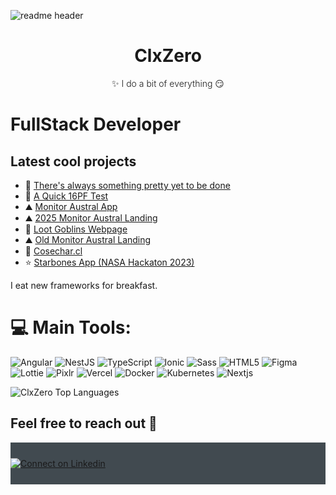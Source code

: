 
![readme header](https://pouch.jumpshare.com/preview/nIkma58Yi-b8oGm6qwwVfgcdFgx7Kp9rkUfNFR--4c4wnnsLONHAa-0lXuOwUCznm5ThXyxku8cOCfbpVAdl084sBA1DPVqFm_n_fsKwdPQ)

<h1 align="center">ClxZero</h1>
<p align="center" style="font-weight: 300">✨ I do a bit of everything 😏</p>

# FullStack Developer

## Latest cool projects
- 🌌 [There's always something pretty yet to be done](https://galaxy-tests1.vercel.app/)
- 🧠 [A Quick 16PF Test](https://quick16pf.vercel.app/)
- ⛰️ [Monitor Austral App](https://app.monitoraustral.cl/)
- ⛰️ [2025 Monitor Austral Landing](https://last-ma-landing-demo.vercel.app/)
- 🦋 [Loot Goblins Webpage](https://www.loot-goblins.com)
- ⛰️ [Old Monitor Austral Landing](https://www.monitoraustral.cl/)
- 🍇 [Cosechar.cl](https://cosechar.cl/home)
- ⭐ [Starbones App (NASA Hackaton 2023)](https://star-bones-app.vercel.app/home)

I eat new frameworks for breakfast.

# 💻 Main Tools:
![Angular](https://img.shields.io/badge/Angular-blue?style=for-the-badge&logo=angular)
![NestJS](https://img.shields.io/badge/NestJS-blue?style=for-the-badge&logo=nestjs)
![TypeScript](https://img.shields.io/badge/typescript-%23007ACC.svg?style=for-the-badge&logo=typescript&logoColor=white)
![Ionic](https://img.shields.io/badge/Ionic-white?style=for-the-badge&logo=ionic)
![Sass](https://img.shields.io/badge/SCSS-blue?style=for-the-badge&logo=Sass)
![HTML5](https://img.shields.io/badge/html5-%23E34F26.svg?style=for-the-badge&logo=html5&logoColor=white)
![Figma](https://img.shields.io/badge/Figma-purple?style=for-the-badge&logo=figma)
![Lottie](https://img.shields.io/badge/Lottie-purple?style=for-the-badge&logo=lottie)
![Pixlr](https://img.shields.io/badge/Pixlr-purple?style=for-the-badge&logo=pixlr)
![Vercel](https://img.shields.io/badge/vercel-%23000000.svg?style=for-the-badge&logo=vercel&logoColor=white) 
![Docker](https://img.shields.io/badge/docker-%230db7ed.svg?style=for-the-badge&logo=docker&logoColor=white) 
![Kubernetes](https://img.shields.io/badge/kubernetes-%23326ce5.svg?style=for-the-badge&logo=kubernetes&logoColor=white)
![Nextjs](https://img.shields.io/badge/Nextjs-%23000000.svg?style=for-the-badge&logo=vercel&logoColor=white) 

<!--
<div>
<img src="https://github-readme-stats.vercel.app/api?username=clxzero&include_all_commits=true&count_private=true&show_icons=true&line_height=30&title_color=CDB4DB&icon_color=CDB4DB&text_color=D3D3D3&bg_color=0A0A0A" style="margin-right: 5%;" alt="ClxZero Github Stats">
</div>
-->
<img align="center" src="https://github-readme-stats.vercel.app/api/top-langs/?username=clxzero&layout=compact&theme=dark&bg_color=0A0A0A" alt="ClxZero Top Languages"/>

## Feel free to reach out 💬
<div align="left" style="background:#414a50; padding: 25px 0;">
     <a href="https://www.linkedin.com/in/clxzero/">
        <img src="https://raw.githubusercontent.com/Iwi4a/iwi4a/master/assets/linkedin.svg" alt="Connect on Linkedin">
    </a>
</div>

<!--
**ClxZero/ClxZero** is a ✨ _special_ ✨ repository because its `README.md` (this file) appears on your GitHub profile.

Here are some ideas to get you started:

- 🔭 I’m currently working on ...
- 🌱 I’m currently learning ...
- 👯 I’m looking to collaborate on ...
- 🤔 I’m looking for help with ...
- 💬 Ask me about ...
- 📫 How to reach me: ...
- 😄 Pronouns: ...
- ⚡ Fun fact: ...
-->
